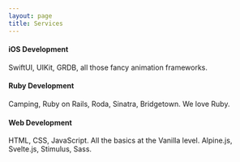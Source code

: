 ```yaml
---
layout: page
title: Services
---
```


<columns>
	<column>
		<h4>iOS Development</h4>
	</column>
	<column>
		<p>SwiftUI, UIKit, GRDB, all those fancy animation frameworks.</p>
	</column>
</columns>

<columns>
	<column>
		<h4>Ruby Development</h4>
	</column>
	<column>
		<p>Camping, Ruby on Rails, Roda, Sinatra, Bridgetown. We love Ruby.</p>
	</column>
</columns>

<columns>
	<column>
		<h4>Web Development</h4>
	</column>
	<column>
		<p>HTML, CSS, JavaScript. All the basics at the Vanilla level. Alpine.js, Svelte.js, Stimulus, Sass.</p>
	</column>
</columns>
